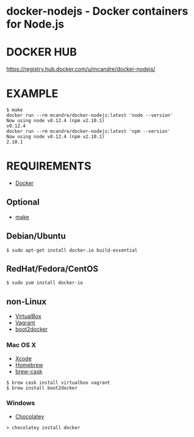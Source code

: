 # docker-nodejs - Docker containers for Node.js

# DOCKER HUB

https://registry.hub.docker.com/u/mcandre/docker-nodejs/

# EXAMPLE

```
$ make
docker run --rm mcandre/docker-nodejs:latest 'node --version'
Now using node v0.12.4 (npm v2.10.1)
v0.12.4
docker run --rm mcandre/docker-nodejs:latest 'npm --version'
Now using node v0.12.4 (npm v2.10.1)
2.10.1
```

# REQUIREMENTS

* [Docker](https://www.docker.com/)

## Optional

* [make](http://www.gnu.org/software/make/)

## Debian/Ubuntu

```
$ sudo apt-get install docker.io build-essential
```

## RedHat/Fedora/CentOS

```
$ sudo yum install docker-io
```

## non-Linux

* [VirtualBox](https://www.virtualbox.org/)
* [Vagrant](https://www.vagrantup.com/)
* [boot2docker](http://boot2docker.io/)

### Mac OS X

* [Xcode](http://itunes.apple.com/us/app/xcode/id497799835?ls=1&mt=12)
* [Homebrew](http://brew.sh/)
* [brew-cask](http://caskroom.io/)

```
$ brew cask install virtualbox vagrant
$ brew install boot2docker
```

### Windows

* [Chocolatey](https://chocolatey.org/)

```
> chocolatey install docker
```
